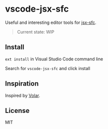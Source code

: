 # vscode-jsx-sfc

Useful and interesting editor tools for [jsx-sfc](https://github.com/joe-sky/jsx-sfc).

> Current state: WIP

## Install

`ext install` in Visual Studio Code command line

Search for `vscode-jsx-sfc` and click install

## Inspiration

Inspired by [Volar](https://github.com/johnsoncodehk/volar).

## License

MIT

